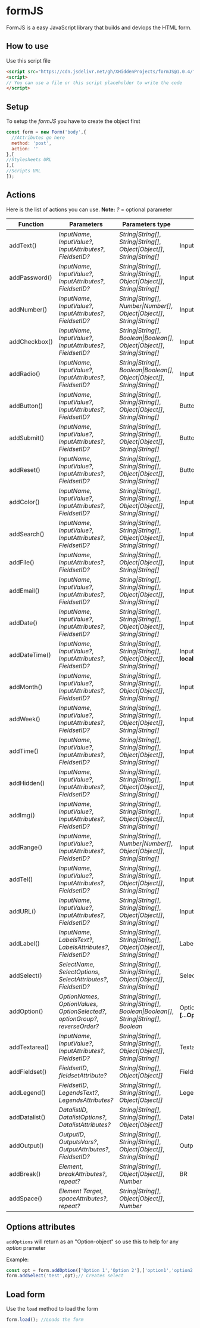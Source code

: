 # formJS
FormJS is a easy JavaScript library that builds and devlops the HTML form.

## How to use
Use this script file
```html
<script src="https://cdn.jsdelivr.net/gh/XHiddenProjects/formJS@1.0.4/formJS.min.js"></script>
<script>
// You can use a file or this script placeholder to write the code
</script>
```

## Setup
To setup the _formJS_ you have to create the object first
```js
const form = new Form('body',{
  //Attributes go here
  method: 'post',
  action: ''
},[
//Stylesheets URL
],[
//Scripts URL
]);
```

## Actions
Here is the list of actions you can use. **Note:** _?_ = optional parameter
<table>
  <thead>
    <tr>
      <th>Function</th>
      <th>Parameters</th>
      <th>Parameters type</th>
      <th>Return</th>
    </tr>
  </thead>
  <tbody>
    <tr>
      <td>addText()</td>
      <td><em>InputName</em>, <em>InputValue?</em>, <em>InputAttributes?</em>, <em>FieldsetID?</em></td>
      <td><em>String|String[]</em>, <em>String|String[]</em>, <em>Object|Object[]</em>, <em>String|String[]</em></td>
      <td>Input=<b>text</b></td>
    </tr>
    <tr>
      <td>addPassword()</td>
      <td><em>InputName</em>, <em>InputValue?</em>, <em>InputAttributes?</em>, <em>FieldsetID?</em></td>
      <td><em>String|String[]</em>, <em>String|String[]</em>, <em>Object|Object[]</em>, <em>String|String[]</em></td>
      <td>Input=<b>password</b></td>
    </tr>
    <tr>
      <td>addNumber()</td>
      <td><em>InputName</em>, <em>InputValue?</em>, <em>InputAttributes?</em>, <em>FieldsetID?</em></td>
      <td><em>String|String[]</em>, <em>Number|Number[]</em>, <em>Object|Object[]</em>, <em>String|String[]</em></td>
      <td>Input=<b>number</b></td>
    </tr>
    <tr>
      <td>addCheckbox()</td>
      <td><em>InputName</em>, <em>InputValue?</em>, <em>InputAttributes?</em>, <em>FieldsetID?</em></td>
      <td><em>String|String[]</em>, <em>Boolean|Boolean[]</em>, <em>Object|Object[]</em>, <em>String|String[]</em></td>
      <td>Input=<b>checkbox</b></td>
    </tr>
    <tr>
      <td>addRadio()</td>
      <td><em>InputName</em>, <em>InputValue?</em>, <em>InputAttributes?</em>, <em>FieldsetID?</em></td>
      <td><em>String|String[]</em>, <em>Boolean|Boolean[]</em>, <em>Object|Object[]</em>, <em>String|String[]</em></td>
      <td>Input=<b>radio</b></td>
    </tr>
    <tr>
      <td>addButton()</td>
      <td><em>InputName</em>, <em>InputValue?</em>, <em>InputAttributes?</em>, <em>FieldsetID?</em></td>
      <td><em>String|String[]</em>, <em>String|String[]</em>, <em>Object|Object[]</em>, <em>String|String[]</em></td>
      <td>Button=<b>button</b></td>
    </tr>
    <tr>
      <td>addSubmit()</td>
      <td><em>InputName</em>, <em>InputValue?</em>, <em>InputAttributes?</em>, <em>FieldsetID?</em></td>
      <td><em>String|String[]</em>, <em>String|String[]</em>, <em>Object|Object[]</em>, <em>String|String[]</em></td>
      <td>Button=<b>submit</b></td>
    </tr>
    <tr>
      <td>addReset()</td>
      <td><em>InputName</em>, <em>InputValue?</em>, <em>InputAttributes?</em>, <em>FieldsetID?</em></td>
      <td><em>String|String[]</em>, <em>String|String[]</em>, <em>Object|Object[]</em>, <em>String|String[]</em></td>
      <td>Button=<b>reset</b></td>
    </tr>
    <tr>
      <td>addColor()</td>
      <td><em>InputName</em>, <em>InputValue?</em>, <em>InputAttributes?</em>, <em>FieldsetID?</em></td>
      <td><em>String|String[]</em>, <em>String|String[]</em>, <em>Object|Object[]</em>, <em>String|String[]</em></td>
      <td>Input=<b>color</b></td>
    </tr>
    <tr>
      <td>addSearch()</td>
      <td><em>InputName</em>, <em>InputValue?</em>, <em>InputAttributes?</em>, <em>FieldsetID?</em></td>
      <td><em>String|String[]</em>, <em>String|String[]</em>, <em>Object|Object[]</em>, <em>String|String[]</em></td>
      <td>Input=<b>search</b></td>
    </tr>
    <tr>
      <td>addFile()</td>
      <td><em>InputName</em>, <em>InputAttributes?</em>, <em>FieldsetID?</em></td>
      <td><em>String|String[]</em>, <em>Object|Object[]</em>, <em>String|String[]</em></td>
      <td>Input=<b>radio</b></td>
    </tr>
    <tr>
      <td>addEmail()</td>
      <td><em>InputName</em>, <em>InputValue?</em>, <em>InputAttributes?</em>, <em>FieldsetID?</em></td>
      <td><em>String|String[]</em>, <em>String|String[]</em>, <em>Object|Object[]</em>, <em>String|String[]</em></td>
      <td>Input=<b>email</b></td>
    </tr>
    <tr>
      <td>addDate()</td>
      <td><em>InputName</em>, <em>InputValue?</em>, <em>InputAttributes?</em>, <em>FieldsetID?</em></td>
      <td><em>String|String[]</em>, <em>String|String[]</em>, <em>Object|Object[]</em>, <em>String|String[]</em></td>
      <td>Input=<b>date</b></td>
    </tr>
    <tr>
      <td>addDateTime()</td>
      <td><em>InputName</em>, <em>InputValue?</em>, <em>InputAttributes?</em>, <em>FieldsetID?</em></td>
      <td><em>String|String[]</em>, <em>String|String[]</em>, <em>Object|Object[]</em>, <em>String|String[]</em></td>
      <td>Input=<b>datetime-local</b></td>
    </tr>
    <tr>
      <td>addMonth()</td>
      <td><em>InputName</em>, <em>InputValue?</em>, <em>InputAttributes?</em>, <em>FieldsetID?</em></td>
      <td><em>String|String[]</em>, <em>String|String[]</em>, <em>Object|Object[]</em>, <em>String|String[]</em></td>
      <td>Input=<b>month</b></td>
    </tr>
    <tr>
      <td>addWeek()</td>
      <td><em>InputName</em>, <em>InputValue?</em>, <em>InputAttributes?</em>, <em>FieldsetID?</em></td>
      <td><em>String|String[]</em>, <em>String|String[]</em>, <em>Object|Object[]</em>, <em>String|String[]</em></td>
      <td>Input=<b>week</b></td>
    </tr>
    <tr>
      <td>addTime()</td>
      <td><em>InputName</em>, <em>InputValue?</em>, <em>InputAttributes?</em>, <em>FieldsetID?</em></td>
      <td><em>String|String[]</em>, <em>String|String[]</em>, <em>Object|Object[]</em>, <em>String|String[]</em></td>
      <td>Input=<b>time</b></td>
    </tr>
    <tr>
      <td>addHidden()</td>
      <td><em>InputName</em>, <em>InputValue?</em>, <em>InputAttributes?</em>, <em>FieldsetID?</em></td>
      <td><em>String|String[]</em>, <em>String|String[]</em>, <em>Object|Object[]</em>, <em>String|String[]</em></td>
      <td>Input=<b>hidden</b></td>
    </tr>
    <tr>
      <td>addImg()</td>
      <td><em>InputName</em>, <em>InputValue?</em>, <em>InputAttributes?</em>, <em>FieldsetID?</em></td>
      <td><em>String|String[]</em>, <em>String|String[]</em>, <em>Object|Object[]</em>, <em>String|String[]</em></td>
      <td>Input=<b>image</b></td>
    </tr>
    <tr>
      <td>addRange()</td>
      <td><em>InputName</em>, <em>InputValue?</em>, <em>InputAttributes?</em>, <em>FieldsetID?</em></td>
      <td><em>String|String[]</em>, <em>Number|Number[]</em>, <em>Object|Object[]</em>, <em>String|String[]</em></td>
      <td>Input=<b>range</b></td>
    </tr>
    <tr>
      <td>addTel()</td>
      <td><em>InputName</em>, <em>InputValue?</em>, <em>InputAttributes?</em>, <em>FieldsetID?</em></td>
      <td><em>String|String[]</em>, <em>String|String[]</em>, <em>Object|Object[]</em>, <em>String|String[]</em></td>
      <td>Input=<b>tel</b></td>
    </tr>
    <tr>
      <td>addURL()</td>
      <td><em>InputName</em>, <em>InputValue?</em>, <em>InputAttributes?</em>, <em>FieldsetID?</em></td>
      <td><em>String|String[]</em>, <em>String|String[]</em>, <em>Object|Object[]</em>, <em>String|String[]</em></td>
      <td>Input=<b>url</b></td>
    </tr>
    <tr>
      <td>addLabel()</td>
      <td><em>InputName</em>, <em>LabelsText?</em>, <em>LabelsAttributes?</em>, <em>FieldsetID?</em></td>
      <td><em>String|String[]</em>, <em>String|String[]</em>, <em>Object|Object[]</em>, <em>String|String[]</em></td>
      <td>Label</td>
    </tr>
    <tr>
      <td>addSelect()</td>
      <td><em>SelectName</em>, <em>SelectOptions</em>, <em>SelectAttributes?</em>, <em>FieldsetID?</em></td>
      <td><em>String|String[]</em>, <em>String|String[]</em>, <em>Object|Object[]</em>, <em>String|String[]</em></td>
      <td>Select</td>
    </tr>
    <tr>
      <td>addOption()</td>
      <td><em>OptionNames</em>, <em>OptionValues</em>, <em>OptionSelected?</em>, <em>optionGroup?</em>, <em>reverseOrder?</em></td>
      <td><em>String|String[]</em>, <em>String|String[]</em>, <em>Boolean|Boolean[]</em>, <em>String|String[]</em>, <em>Boolean</em></td>
      <td>Option=<b>[...Options]</b></td>
    </tr>
    <tr>
      <td>addTextarea()</td>
      <td><em>InputName</em>, <em>InputValue?</em>, <em>InputAttributes?</em>, <em>FieldsetID?</em></td>
      <td><em>String|String[]</em>, <em>String|String[]</em>, <em>Object|Object[]</em>, <em>String|String[]</em></td>
      <td>Textarea</td>
    </tr>
    <tr>
      <td>addFieldset()</td>
      <td><em>FieldsetID</em>, <em>fieldsetAttribute?</em></td>
      <td><em>String|String[]</em>, <em>Object|Object[]</em></td>
      <td>Fieldset</td>
    </tr>
    <tr>
      <td>addLegend()</td>
      <td><em>FieldsetID</em>, <em>LegendsText?</em>, <em>LegendsAttributes?</em></td>
      <td><em>String|String[]</em>, <em>String|String[]</em>, <em>Object|Object[]</em></td>
      <td>Legend</td>
    </tr>
    <tr>
      <td>addDatalist()</td>
      <td><em>DatalistID</em>, <em>DatalistOptions?</em>, <em>DatalistAttributes?</em></td>
      <td><em>String|String[]</em>, <em>String|String[]</em>, <em>Object|Object[]</em></td>
      <td>Datalist</td>
    </tr>
    <tr>
      <td>addOutput()</td>
      <td><em>OutputID</em>, <em>OutputsVars?</em>, <em>OutputAttributes?</em>, <em>FieldsetID?</em></td>
      <td><em>String|String[]</em>, <em>String|String[]</em>, <em>Object|Object[]</em>, <em>String|String[]</em></td>
      <td>Output</td>
    </tr>
    <tr>
      <td>addBreak()</td>
      <td><em>Element</em>, <em>breakAttributes?</em>, <em>repeat?</em></td>
      <td><em>String|String[]</em>, <em>Object|Object[]</em>, <em>Number</em></td>
      <td>BR</td>
    </tr>
    <tr>
      <td>addSpace()</td>
      <td><em>Element Target</em>, <em>spaceAttributes?</em>, <em>repeat?</em></td>
      <td><em>String|String[]</em>, <em>Object|Object[]</em>, <em>Number</em></td>
      <td> </td>
    </tr>
  </tbody>
</table>

## Options attributes
`addOptions` will return as an "Option-object" so use this to help for any _option_ prameter

Example:
```js
const opt = form.addOption(['Option 1','Option 2'],['option1','option2']);// Options
form.addSelect('test',opt);// Creates select
```

## Load form
Use the `load` method to load the form
```js
form.load(); //Loads the form
```
